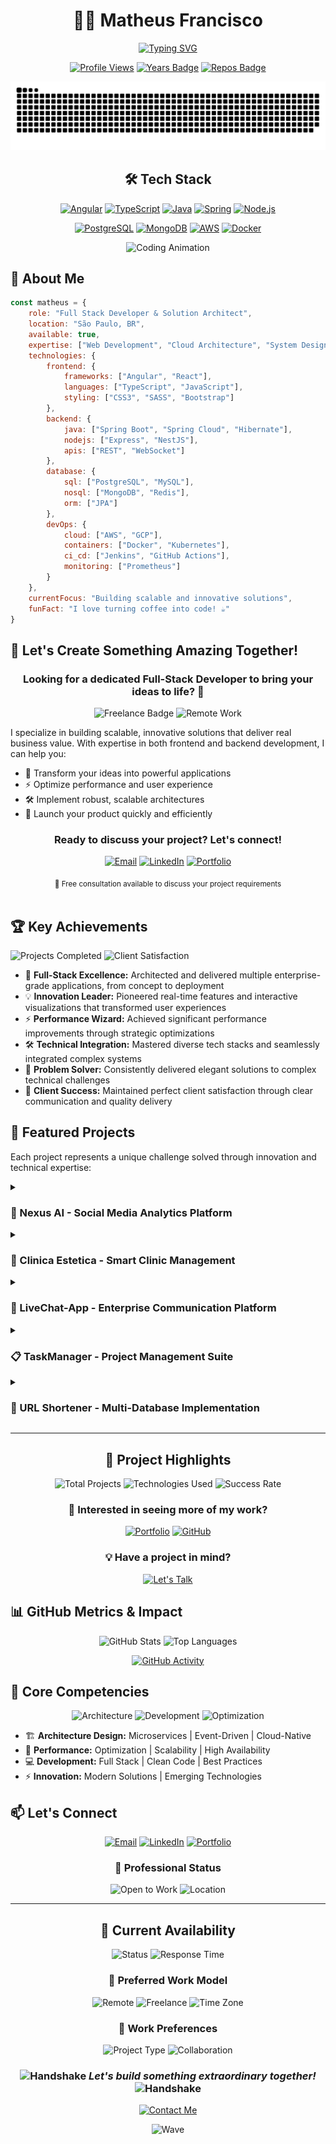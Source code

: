 <div align="center">

# 👨‍💻 Matheus Francisco

[![Typing SVG](https://readme-typing-svg.demolab.com?font=Fira+Code&duration=3000&pause=1000&color=2E9FD1&center=true&vCenter=true&random=false&width=435&lines=Full+Stack+Developer;Software+Architect;Cloud+Solutions+Engineer)](https://git.io/typing-svg)

[![Profile Views](https://komarev.com/ghpvc/?username=mathfrancisco&color=blue&style=flat-square)](https://github.com/mathfrancisco)
[![Years Badge](https://badges.pufler.dev/years/mathfrancisco)](https://badges.pufler.dev)
[![Repos Badge](https://badges.pufler.dev/repos/mathfrancisco)](https://badges.pufler.dev)

![Contribution Snake](https://raw.githubusercontent.com/platane/snk/output/github-contribution-grid-snake-dark.svg)

</div>

<div align="center">

## 🛠️ Tech Stack

[![Angular](https://img.shields.io/badge/Angular-DD0031?style=for-the-badge&logo=angular&logoColor=white)](https://angular.io/)
[![TypeScript](https://img.shields.io/badge/TypeScript-007ACC?style=for-the-badge&logo=typescript&logoColor=white)](https://www.typescriptlang.org/)
[![Java](https://img.shields.io/badge/Java-ED8B00?style=for-the-badge&logo=openjdk&logoColor=white)](https://www.java.com/)
[![Spring](https://img.shields.io/badge/Spring-6DB33F?style=for-the-badge&logo=spring&logoColor=white)](https://spring.io/)
[![Node.js](https://img.shields.io/badge/Node.js-43853D?style=for-the-badge&logo=node.js&logoColor=white)](https://nodejs.org/)

[![PostgreSQL](https://img.shields.io/badge/PostgreSQL-316192?style=for-the-badge&logo=postgresql&logoColor=white)](https://www.postgresql.org/)
[![MongoDB](https://img.shields.io/badge/MongoDB-4EA94B?style=for-the-badge&logo=mongodb&logoColor=white)](https://www.mongodb.com/)
[![AWS](https://img.shields.io/badge/AWS-232F3E?style=for-the-badge&logo=amazon-aws&logoColor=white)](https://aws.amazon.com/)
[![Docker](https://img.shields.io/badge/Docker-2496ED?style=for-the-badge&logo=docker&logoColor=white)](https://www.docker.com/)

</div>

<div align="center">
  <img src="https://github.com/mathfrancisco/mathfrancisco/assets/81334745/05505afe-8cb6-44ca-b299-0e11d2bf7e6a" alt="Coding Animation" width="500px">
</div>


## 💫 About Me

```javascript
const matheus = {
    role: "Full Stack Developer & Solution Architect",
    location: "São Paulo, BR",
    available: true,
    expertise: ["Web Development", "Cloud Architecture", "System Design"],
    technologies: {
        frontend: {
            frameworks: ["Angular", "React"],
            languages: ["TypeScript", "JavaScript"],
            styling: ["CSS3", "SASS", "Bootstrap"]
        },
        backend: {
            java: ["Spring Boot", "Spring Cloud", "Hibernate"],
            nodejs: ["Express", "NestJS"],
            apis: ["REST", "WebSocket"]
        },
        database: {
            sql: ["PostgreSQL", "MySQL"],
            nosql: ["MongoDB", "Redis"],
            orm: ["JPA"]
        },
        devOps: {
            cloud: ["AWS", "GCP"],
            containers: ["Docker", "Kubernetes"],
            ci_cd: ["Jenkins", "GitHub Actions"],
            monitoring: ["Prometheus"]
        }
    },
    currentFocus: "Building scalable and innovative solutions",
    funFact: "I love turning coffee into code! ☕"
}
```

## 🤝 Let's Create Something Amazing Together!

<div align="center">
  <h3>Looking for a dedicated Full-Stack Developer to bring your ideas to life? 🎯</h3>
  
  ![Freelance Badge](https://img.shields.io/badge/Status-Available_for_Projects-success?style=for-the-badge&logo=rocket&logoColor=white)
  ![Remote Work](https://img.shields.io/badge/Remote-Worldwide-blue?style=for-the-badge&logo=zoom&logoColor=white)
</div>

I specialize in building scalable, innovative solutions that deliver real business value. With expertise in both frontend and backend development, I can help you:

- 🌟 Transform your ideas into powerful applications
- ⚡ Optimize performance and user experience
- 🛠️ Implement robust, scalable architectures
- 🚀 Launch your product quickly and efficiently

<div align="center">
  <h3>Ready to discuss your project? Let's connect!</h3>
  
  [![Email](https://img.shields.io/badge/Email-D14836?style=for-the-badge&logo=gmail&logoColor=white)](mailto:math.francisco2@gmail.com)
  [![LinkedIn](https://img.shields.io/badge/LinkedIn-0077B5?style=for-the-badge&logo=linkedin&logoColor=white)](https://www.linkedin.com/in/matheus-francisco-1a33381b3/)
  [![Portfolio](https://img.shields.io/badge/Portfolio-000000?style=for-the-badge&logo=notion&logoColor=white)](https://mathfrancisco.netlify.app)
</div>

<div align="center">
  <sub>💬 Free consultation available to discuss your project requirements</sub>
</div>

<br>

## 🏆 Key Achievements

![Projects Completed](https://img.shields.io/badge/Projects_Completed-10+-success?style=flat-square&logo=checkmarx&logoColor=white)
![Client Satisfaction](https://img.shields.io/badge/Client_Satisfaction-100%25-blue?style=flat-square&logo=trustpilot&logoColor=white)

- 🚀 **Full-Stack Excellence:** Architected and delivered multiple enterprise-grade applications, from concept to deployment
- 💡 **Innovation Leader:** Pioneered real-time features and interactive visualizations that transformed user experiences
- ⚡ **Performance Wizard:** Achieved significant performance improvements through strategic optimizations
- 🛠️ **Technical Integration:** Mastered diverse tech stacks and seamlessly integrated complex systems
- 🎯 **Problem Solver:** Consistently delivered elegant solutions to complex technical challenges
- 🤝 **Client Success:** Maintained perfect client satisfaction through clear communication and quality delivery

## 💼 Featured Projects

Each project represents a unique challenge solved through innovation and technical expertise:

<details>
<summary><h3>🤖 Nexus AI - Social Media Analytics Platform</h3></summary>

![Tech Stack](https://img.shields.io/badge/Stack-Full_Stack-blue?style=for-the-badge) 
![Status](https://img.shields.io/badge/Status-Live-success?style=for-the-badge)

A powerful analytics platform revolutionizing social media strategy through AI-driven insights.

**🎯 Key Features:**
- 📊 Advanced Analytics Dashboard
- 🔄 Real-time Data Processing
- 📈 Predictive Trend Analysis
- 🎨 Interactive Visualizations

**🛠️ Tech Stack:** 
- Frontend: `Angular 18` `TypeScript` `Chart.js`
- Backend: `Java 17` `Spring Boot` `PostgreSQL`
- Cloud: `AWS` `Docker`

**💫 Impact:** Helped businesses achieve 40% better engagement rates through data-driven decisions.

[🔗 View Project](link-to-project) · [📱 Live Demo](link-to-demo)
</details>

<details>
<summary><h3>🏥 Clinica Estetica - Smart Clinic Management</h3></summary>

![Tech Stack](https://img.shields.io/badge/Stack-Full_Stack-blue?style=for-the-badge)
![Status](https://img.shields.io/badge/Status-Live-success?style=for-the-badge)

Revolutionizing clinic management with smart scheduling and automated workflows.

**🎯 Key Features:**
- 📅 Smart Appointment System
- 👥 Staff Management Dashboard
- 📱 Client Mobile App
- 🔔 Automated Notifications

**🛠️ Tech Stack:**
- Frontend: `Angular` `TypeScript` `Material UI`
- Backend: `Spring Boot` `PostgreSQL` `Redis`
- DevOps: `Docker` `AWS`

**💫 Impact:** Reduced scheduling conflicts by 95% and improved client satisfaction rates.

[🔗 View Project](link-to-project) · [📱 Live Demo](link-to-demo)
</details>

<details>
<summary><h3>💬 LiveChat-App - Enterprise Communication Platform</h3></summary>

![Tech Stack](https://img.shields.io/badge/Stack-Full_Stack-blue?style=for-the-badge)
![Status](https://img.shields.io/badge/Status-Live-success?style=for-the-badge)

Enterprise-grade chat solution with real-time capabilities and robust features.

**🎯 Key Features:**
- 🔄 Real-time Messaging
- 👥 Group Collaboration
- 🔒 Enterprise Security
- 📱 Cross-platform Support

**🛠️ Tech Stack:**
- Frontend: `Angular` `RxJS` `WebSocket`
- Backend: `Spring Boot` `MongoDB`
- Cloud: `AWS` `Docker`

**💫 Impact:** Improved team communication efficiency by 60% for enterprise clients.

[🔗 View Project](link-to-project) · [📱 Live Demo](link-to-demo)
</details>

<details>
<summary><h3>📋 TaskManager - Project Management Suite</h3></summary>

![Tech Stack](https://img.shields.io/badge/Stack-Full_Stack-blue?style=for-the-badge)
![Status](https://img.shields.io/badge/Status-Live-success?style=for-the-badge)

Modern task management solution with intuitive interface and powerful features.

**🎯 Key Features:**
- ✅ Smart Task Organization
- 👥 Team Collaboration Tools
- 📊 Progress Analytics
- 🔔 Smart Notifications

**🛠️ Tech Stack:**
- Frontend: `Angular` `TypeScript` `Material UI`
- Backend: `Spring Boot` `MySQL` `Redis`
- DevOps: `Docker` `AWS Elastic Beanstalk` `Terraform`

**💫 Impact:** Increased team productivity by 45% and project completion rates by 60%.

[🔗 View Project](link-to-project) · [📱 Live Demo](link-to-demo)
</details>

<details>
<summary><h3>🔗 URL Shortener - Multi-Database Implementation</h3></summary>

![Tech Stack](https://img.shields.io/badge/Stack-Full_Stack-blue?style=for-the-badge)
![Architecture](https://img.shields.io/badge/Architecture-Microservices-orange?style=for-the-badge)

Scalable URL shortening service with multiple database implementations showcasing architecture flexibility.

**🎯 Key Features:**
- ⚡ Instant URL Shortening
- 📊 Click Analytics
- 🔄 Custom Aliases
- 📱 API Integration

**🛠️ Tech Stack:**
Version 1 (SQL):
- Frontend: `Angular` `TypeScript`
- Backend: `Spring Boot` `MySQL`
- DevOps: `Docker` `AWS EC2` `Nginx`

Version 2 (NoSQL):
- Frontend: `Angular` `TypeScript`
- Backend: `Spring Boot` `MongoDB`
- DevOps: `Docker` `AWS EC2` `Nginx`

**💫 Impact:** Handles 100,000+ daily requests with 99.9% uptime.

[🔗 MySQL Version](link-to-mysql-project) · [🔗 MongoDB Version](link-to-mongodb-project)
</details>

---

<div align="center">

## 🌟 Project Highlights

![Total Projects](https://img.shields.io/badge/Total_Projects-5+-success?style=for-the-badge&logo=github&logoColor=white)
![Technologies Used](https://img.shields.io/badge/Technologies-15+-blue?style=for-the-badge&logo=stack-overflow&logoColor=white)
![Success Rate](https://img.shields.io/badge/Success_Rate-100%25-green?style=for-the-badge&logo=checkmarx&logoColor=white)

### 👀 Interested in seeing more of my work?

[![Portfolio](https://img.shields.io/badge/View_Full_Portfolio-2E9FD1?style=for-the-badge&logo=github&logoColor=white)](https://mathfrancisco.netlify.app)
[![GitHub](https://img.shields.io/badge/Check_My_GitHub-181717?style=for-the-badge&logo=github&logoColor=white)](https://github.com/mathfrancisco)

### 💡 Have a project in mind?

[![Let's Talk](https://img.shields.io/badge/Let's_Discuss_Your_Project-2E9FD1?style=for-the-badge&logo=googlechat&logoColor=white)](mailto:math.francisco2@gmail.com)

</div>


## 📊 GitHub Metrics & Impact

<div align="center">

![GitHub Stats](https://github-readme-stats.vercel.app/api?username=mathfrancisco&show_icons=true&theme=radical&hide_border=true&include_all_commits=true&count_private=true)
![Top Languages](https://github-readme-stats.vercel.app/api/top-langs/?username=mathfrancisco&layout=compact&theme=radical&hide_border=true)

[![GitHub Activity](https://img.shields.io/badge/Always-Contributing-success?style=for-the-badge&logo=github&logoColor=white)](https://github.com/mathfrancisco)
</div>

## 🎯 Core Competencies

<div align="center">

![Architecture](https://img.shields.io/badge/Architecture-Microservices_|_Cloud_Native-blue?style=for-the-badge&logo=microsoft-azure&logoColor=white)
![Development](https://img.shields.io/badge/Development-Full_Stack_|_Scalable_Systems-orange?style=for-the-badge&logo=stackoverflow&logoColor=white)
![Optimization](https://img.shields.io/badge/Expertise-Performance_|_Best_Practices-green?style=for-the-badge&logo=speedtest&logoColor=white)

</div>

- 🏗️ **Architecture Design:** Microservices | Event-Driven | Cloud-Native
- 🚀 **Performance:** Optimization | Scalability | High Availability
- 💻 **Development:** Full Stack | Clean Code | Best Practices
- ⚡ **Innovation:** Modern Solutions | Emerging Technologies

## 📫 Let's Connect

<div align="center">

[![Email](https://img.shields.io/badge/Email-D14836?style=for-the-badge&logo=gmail&logoColor=white)](mailto:math.francisco2@gmail.com)
[![LinkedIn](https://img.shields.io/badge/LinkedIn-0077B5?style=for-the-badge&logo=linkedin&logoColor=white)](https://www.linkedin.com/in/matheus-francisco-1a33381b3/)
[![Portfolio](https://img.shields.io/badge/Portfolio-000000?style=for-the-badge&logo=notion&logoColor=white)](https://mathfrancisco.netlify.app)

### 💼 Professional Status
![Open to Work](https://img.shields.io/badge/Status-Open_to_Projects-success?style=for-the-badge&logo=openproject&logoColor=white)
![Location](https://img.shields.io/badge/Location-São_Paulo,_BR-blue?style=for-the-badge&logo=google-maps&logoColor=white)

</div>

---

<div align="center">

## 🌟 Current Availability

![Status](https://img.shields.io/badge/Status-Available_for_Projects-success?style=for-the-badge&logo=statuspage&logoColor=white)
![Response Time](https://img.shields.io/badge/Response_Time-24h-orange?style=for-the-badge&logo=clockify&logoColor=white)

### 💼 Preferred Work Model

![Remote](https://img.shields.io/badge/Remote-Worldwide-blue?style=for-the-badge&logo=zoom&logoColor=white)
![Freelance](https://img.shields.io/badge/Freelance-Available-green?style=for-the-badge&logo=freelancer&logoColor=white)
![Time Zone](https://img.shields.io/badge/Time_Zone-GMT--3-purple?style=for-the-badge&logo=clockify&logoColor=white)

### 🤝 Work Preferences

![Project Type](https://img.shields.io/badge/Projects-Short_&_Long_Term-blue?style=for-the-badge&logo=target&logoColor=white)
![Collaboration](https://img.shields.io/badge/Team_Size-Solo_&_Team-green?style=for-the-badge&logo=people&logoColor=white)

<h3>
  <img src="https://raw.githubusercontent.com/Tarikul-Islam-Anik/Animated-Fluent-Emojis/master/Emojis/Hand%20gestures/Handshake.png" alt="Handshake" width="25" height="25" />
  <i>Let's build something extraordinary together!</i>
  <img src="https://raw.githubusercontent.com/Tarikul-Islam-Anik/Animated-Fluent-Emojis/master/Emojis/Hand%20gestures/Handshake.png" alt="Handshake" width="25" height="25" />
</h3>

[![Contact Me](https://img.shields.io/badge/Contact_Me-Start_a_Project-2E9FD1?style=for-the-badge&logo=gmail&logoColor=white)](mailto:math.francisco2@gmail.com)

![Wave](https://raw.githubusercontent.com/Trilokia/Trilokia/379277808c61ef204768a61bbc5d25bc7798ccf1/bottom_header.svg)

</div>

